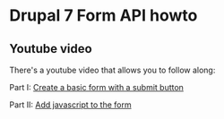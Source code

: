 Drupal 7 Form API howto
=======================

## Youtube video


There's a youtube video that allows you to follow along:

Part I: [Create a basic form with a submit button](http://www.youtube.com/watch?v=F1zQsFcm-DM)

Part II: [Add javascript to the form](http://youtu.be/AA5e7t2RnUg)
